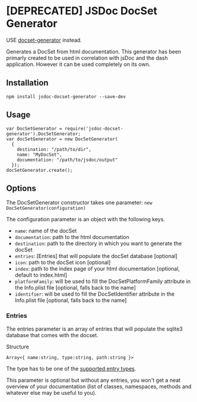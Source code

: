 # [DEPRECATED] JSDoc DocSet Generator

USE [docset-generator](https://github.com/theasta/docset-generator) instead.

Generates a DocSet from html documentation.
This generator has been primarly created to be used in correlation with jsDoc and the dash application.
However it can be used completely on its own.

## Installation

``
npm install jsdoc-docset-generator --save-dev
``

## Usage


```
var DocSetGenerator = require('jsdoc-docset-generator').DocSetGenerator;
var docSetGenerator = new DocSetGenerator(
  {
    destination: "/path/to/dir",
    name: "MyDocSet",
    documentation: "/path/to/jsdoc/output"
  });
docSetGenerator.create();
```

## Options

The DocSetGenerator constructor takes one parameter:
`` new DocSetGenerator(configuration) ``

The configuration parameter is an object with the following keys.

* `name`: name of the docSet
* `documentation`: path to the html documentation
* `destination`: path to the directory in which you want to generate the docSet
* `entries`: [Entries] that will populate the docSet database [optional]
* `icon`: path to the docSet icon [optional]
* `index`: path to the index page of your html documentation [optional, default to index.html]
* `platformFamily`: will be used to fill the DocSetPlatformFamily attribute in the Info.plist file [optional, falls back to the name]
* `identifier`: will be used to fill the DocSetIdentifier attribute in the Info.plist file [optional, falls back to the name]

### Entries

The entries parameter is an array of entries that will populate the sqlite3 database that comes with the docset.

Structure
```
Array<{ name:string, type:string, path:string }>
```

The type has to be one of the [supported entry types](https://kapeli.com/docsets#supportedentrytypes).

This parameter is optional but without any entries, you won't get a neat overview of your documentation (list of classes, namespaces, methods and whatever else may be useful to you).

